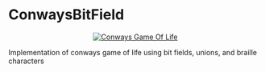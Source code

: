 # ConwaysBitField


<div align="center">
<a href=https://en.wikipedia.org/wiki/Conway%27s_Game_of_Life>
  <img alt="Conways Game Of Life" src=https://raw.githubusercontent.com/MintzyG/ConwaysBitField/main/assets/Game.png>
</a>
</div>

Implementation of conways  game of life using bit fields, unions, and braille characters
